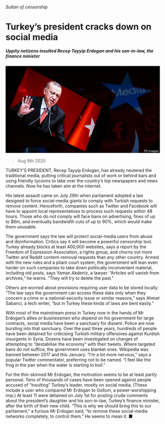 ###### Sultan of censorship

# Turkey’s president cracks down on social media 

##### Uppity netizens insulted Recep Tayyip Erdogan and his son-in-law, the finance minister 

![image](images/20200808_EUP502.jpg) 

> Aug 8th 2020 

TURKEY’S PRESIDENT, Recep Tayyip Erdogan, has already neutered the traditional media, putting critical journalists out of work or behind bars and using friendly tycoons to take over the country’s top newspapers and news channels. Now he has taken aim at the internet.

His latest assault came on July 29th when parliament adopted a law designed to force social-media giants to comply with Turkish requests to remove content. Henceforth, companies such as Twitter and Facebook will have to appoint local representatives to process such requests within 48 hours. Those who do not comply will face bans on advertising, fines of up to $6m, and eventually bandwidth cuts of up to 90%, which would make them unusable.


The government says the law will protect social-media users from abuse and disinformation. Critics say it will become a powerful censorship tool. Turkey already blocks at least 400,000 websites, says a report by the Freedom of Expression Association, a rights group, and churns out more Twitter and Reddit content-removal requests than any other country. Armed with the new rules and a pliant court system, the government will lean even harder on such companies to take down politically inconvenient material, including old posts, says Yaman Akdeniz, a lawyer. “Articles will vanish from archives,” he warns. “They will try to delete the past.”

Others are worried about provisions requiring user data to be stored locally. “The law says the government can access these data only when they concern a crime or a national-security issue or similar reasons,” says Ahmet Sabanci, a tech writer, “but in Turkey these kinds of laws are bent easily.”

With most of the mainstream press in Turkey now in the hands of Mr Erdogan’s allies or businessmen who depend on his government for large contracts, social media have been a sanctuary for dissent. Police are now bursting into that sanctuary. Over the past three years, hundreds of people have been detained for criticising Turkish military offensives against Kurdish insurgents in Syria. Dozens have been investigated on charges of attempting to “destabilise the economy” with their tweets. Where targeted bans do not suffice, the government uses blanket ones. Wikipedia was banned between 2017 and this January. “I’m a lot more nervous,” says a popular Twitter commentator, preferring not to be named. “I feel like the frog in the pan when the water is starting to boil.”

For the thin-skinned Mr Erdogan, the motivation seems to be at least partly personal. Tens of thousands of cases have been opened against people accused of “insulting” Turkey’s leader, mostly on social media. (These include a user who compared Mr Erdogan to Gollum, a power-worshipping imp.) At least 11 were detained on July 1st for posting crude comments about the president’s daughter and his son-in-law, Turkey’s finance minister, after the birth of their new child. “This is why we should bring this to our parliament,” a furious Mr Erdogan said, “to remove these social-media networks completely, to control them.” He seems to mean it. ■

